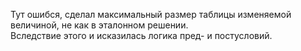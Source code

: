Тут ошибся, сделал максимальный размер таблицы изменяемой величиной, не как в эталонном решении.  
Вследствие этого и исказилась логика пред- и постусловий.
